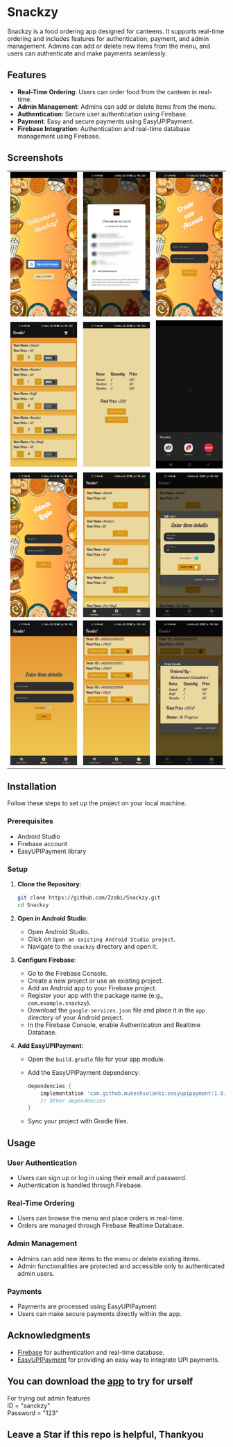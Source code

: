 # Snackzy

Snackzy is a food ordering app designed for canteens. It supports real-time ordering and includes features for authentication, payment, and admin management. Admins can add or delete new items from the menu, and users can authenticate and make payments seamlessly.

## Features

- **Real-Time Ordering**: Users can order food from the canteen in real-time.
- **Admin Management**: Admins can add or delete items from the menu.
- **Authentication**: Secure user authentication using Firebase.
- **Payment**: Easy and secure payments using EasyUPIPayment.
- **Firebase Integration**: Authentication and real-time database management using Firebase.

## Screenshots

<table>
  <tr>
    <td><img src="images/1.jpg" alt=" 1" width="200"/></td>
    <td><img src="images/2.jpg" alt=" 2" width="200"/></td>
    <td><img src="images/3.jpg" alt=" 3" width="200"/></td>
  </tr>
  <tr>
    <td><img src="images/4.jpg" alt=" 4" width="200"/></td>
    <td><img src="images/5.jpg" alt=" 5" width="200"/></td>
    <td><img src="images/6.jpg" alt=" 6" width="200"/></td>
  </tr>
  <tr>
    <td><img src="images/7.jpg" alt=" 7" width="200"/></td>
    <td><img src="images/8.jpg" alt=" 8" width="200"/></td>
    <td><img src="images/9.jpg" alt=" 9" width="200"/></td>
  </tr>
  <tr>
    <td><img src="images/10.jpg" alt=" 10" width="200"/></td>
    <td><img src="images/11.jpg" alt=" 11" width="200"/></td>
    <td><img src="images/12.jpg" alt=" 12" width="200"/></td>
  </tr>
</table>

## Installation

Follow these steps to set up the project on your local machine.

### Prerequisites

- Android Studio
- Firebase account
- EasyUPIPayment library

### Setup

1. **Clone the Repository**:

    ```sh
    git clone https://github.com/Zzabi/Snackzy.git
    cd Snackzy
    ```

2. **Open in Android Studio**:
    - Open Android Studio.
    - Click on `Open an existing Android Studio project`.
    - Navigate to the `snackzy` directory and open it.

3. **Configure Firebase**:
    - Go to the Firebase Console.
    - Create a new project or use an existing project.
    - Add an Android app to your Firebase project.
    - Register your app with the package name (e.g., `com.example.snackzy`).
    - Download the `google-services.json` file and place it in the `app` directory of your Android project.
    - In the Firebase Console, enable Authentication and Realtime Database.

4. **Add EasyUPIPayment**:
    - Open the `build.gradle` file for your app module.
    - Add the EasyUPIPayment dependency:

        ```groovy
        dependencies {
            implementation 'com.github.mukeshsolanki:easyupipayment:1.0.4'
            // Other dependencies
        }
        ```

    - Sync your project with Gradle files.

## Usage

### User Authentication

- Users can sign up or log in using their email and password.
- Authentication is handled through Firebase.

### Real-Time Ordering

- Users can browse the menu and place orders in real-time.
- Orders are managed through Firebase Realtime Database.

### Admin Management

- Admins can add new items to the menu or delete existing items.
- Admin functionalities are protected and accessible only to authenticated admin users.

### Payments

- Payments are processed using EasyUPIPayment.
- Users can make secure payments directly within the app.

## Acknowledgments

- [Firebase](https://firebase.google.com/) for authentication and real-time database.
- [EasyUPIPayment](https://github.com/mukeshsolanki/easyupipayment) for providing an easy way to integrate UPI payments.


## You can download the [app](main.apk) to try for urself

For trying out admin features<br>
ID = "sanckzy"<br>
Password = "123"

## Leave a Star if this repo is helpful, Thankyou
